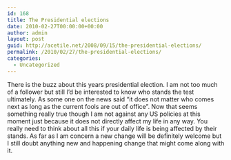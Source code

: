 ```yaml
---
id: 168
title: The Presidential elections
date: 2010-02-27T00:00:00+00:00
author: admin
layout: post
guid: http://acetile.net/2008/09/15/the-presidential-elections/
permalink: /2010/02/27/the-presidential-elections/
categories:
  - Uncategorized
---
```

There is the buzz about this years presidential election. I am not too much of a follower but still I&#8217;d be interested to know who stands the test ultimately. As some one on the news said &#8220;it does not matter who comes next as long as the current fools are out of office&#8221;. Now that seems something really true though I am not against any US policies at this moment just because it does not directly affect my life in any way. You really need to think about all this if your daily life is being affected by their stands. As far as I am concern a new change will be definitely welcome but I still doubt anything new and happening change that might come along with it.